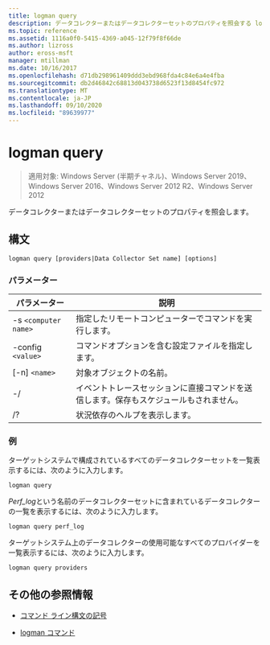 ```yaml
---
title: logman query
description: データコレクターまたはデータコレクターセットのプロパティを照会する logman クエリコマンドのリファレンス記事です。
ms.topic: reference
ms.assetid: 1116a0f0-5415-4369-a045-12f79f8f66de
ms.author: lizross
author: eross-msft
manager: mtillman
ms.date: 10/16/2017
ms.openlocfilehash: d71db298961409ddd3ebd968fda4c84e6a4e4fba
ms.sourcegitcommit: db2d46842c68813d043738d6523f13d8454fc972
ms.translationtype: MT
ms.contentlocale: ja-JP
ms.lasthandoff: 09/10/2020
ms.locfileid: "89639977"
---
```

# <a name="logman-query"></a>logman query

> 適用対象: Windows Server (半期チャネル)、Windows Server 2019、Windows Server 2016、Windows Server 2012 R2、Windows Server 2012

データコレクターまたはデータコレクターセットのプロパティを照会します。

## <a name="syntax"></a>構文

```
logman query [providers|Data Collector Set name] [options]
```

### <a name="parameters"></a>パラメーター

| パラメーター | 説明 |
| --------- | ----------- |
| -s `<computer name>` | 指定したリモートコンピューターでコマンドを実行します。 |
| -config `<value>` | コマンドオプションを含む設定ファイルを指定します。 |
| [-n] `<name>` | 対象オブジェクトの名前。 |
| -/ | イベントトレースセッションに直接コマンドを送信します。保存もスケジュールもされません。 |
| /? | 状況依存のヘルプを表示します。 |

### <a name="examples"></a>例

ターゲットシステムで構成されているすべてのデータコレクターセットを一覧表示するには、次のように入力します。

```
logman query
```

*Perf_log*という名前のデータコレクターセットに含まれているデータコレクターの一覧を表示するには、次のように入力します。

```
logman query perf_log
```

ターゲットシステム上のデータコレクターの使用可能なすべてのプロバイダーを一覧表示するには、次のように入力します。

```
logman query providers
```

## <a name="additional-references"></a>その他の参照情報

- [コマンド ライン構文の記号](command-line-syntax-key.md)

- [logman コマンド](logman.md)
